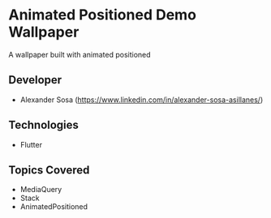 # Animated Positioned Demo Wallpaper
A wallpaper built with animated positioned

## Developer
- Alexander Sosa (https://www.linkedin.com/in/alexander-sosa-asillanes/)

## Technologies
- Flutter

## Topics Covered
- MediaQuery
- Stack
- AnimatedPositioned
